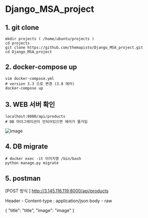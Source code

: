# Django_MSA_project


## 1. git clone
```
mkdir projects ( /home/ubuntu/projects )
cd projects
git clone https://github.com/themapisto/Django_MSA_project.git
cd Django_MSA_project

```
## 2. docker-compose up
```
vim docker-compose.yml 
# version 3.3 으로 변경 (3.8 에러)
docker-compose up
```
## 3. WEB 서버 확인
```
localhost:8000/api/products
# DB 마이그레이션이 안되어있으면 에러가 뜰거임
```

![image](https://user-images.githubusercontent.com/52188918/176075642-ab57647e-1434-42d4-a788-488b952d0a0b.png)

## 4. DB migrate
``` 
# docker exec -it 이미지명 /bin/bash
python manage.py migrate
```

## 5. postman
[POST 방식 ]
http://3.145.116.119:8000/api/products

Header - Content-type : application/json
body - raw

{
    "title": "title",
    "image": "image"
}

